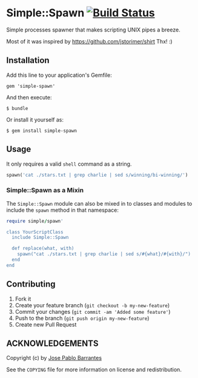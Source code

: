 # Simple::Spawn [![Build Status](https://secure.travis-ci.org/jpablobr/simple-spawn.png?branch=master)][travis]

[travis]: http://travis-ci.org/jpablobr/simple-spawn

Simple processes spawner that makes scripting UNIX pipes a breeze.

Most of it was inspired by https://github.com/jstorimer/shirt Thx! :)

## Installation

Add this line to your application's Gemfile:

    gem 'simple-spawn'

And then execute:

    $ bundle

Or install it yourself as:

    $ gem install simple-spawn

## Usage

It only requires a valid `shell` command as a string.


```ruby
spawn('cat ./stars.txt | grep charlie | sed s/winning/bi-winning/')
```

### Simple::Spawn as a Mixin

The `Simple::Spawn` module can also be mixed in to classes and modules
to include the `spawn` method in that namespace:

```ruby
require simple/spawn'

class YourScriptClass
  include Simple::Spawn

  def replace(what, with)
    spawn("cat ./stars.txt | grep charlie | sed s/#{what}/#{with}/")
  end
end
```
## Contributing

1. Fork it
2. Create your feature branch (`git checkout -b my-new-feature`)
3. Commit your changes (`git commit -am 'Added some feature'`)
4. Push to the branch (`git push origin my-new-feature`)
5. Create new Pull Request

## ACKNOWLEDGEMENTS

Copyright (c) by
[Jose Pablo Barrantes](http://jpablobr.com)

See the `COPYING` file for more information on license and redistribution.
